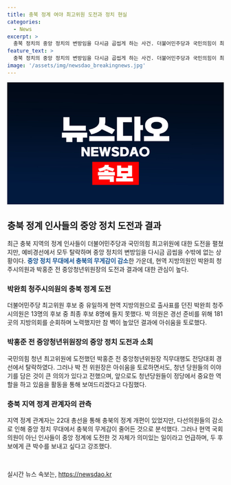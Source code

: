 ```yaml
---
title: 충북 정계 여야 최고위원 도전과 정치 현실
categories:
  - News
excerpt: >
  충북 정치의 중앙 정치의 변방임을 다시금 곱씹게 하는 사건. 더불어민주당과 국민의힘이 최고위원 도전에서 탈락하며 충북의 중앙 정치의 변방임을 강조. 현역 지방의원인 박완희 청주시의원과 박홍준 전 중앙청년위원장이 예비경선에서 탈락하며 충북의 정치적 무게감이 감소함을 보여줌. 지역 정계 관계자는 두 후보에게 큰 박수를 보내야 한다고 강조.
feature_text: >
  충북 정치의 중앙 정치의 변방임을 다시금 곱씹게 하는 사건. 더불어민주당과 국민의힘이 최고위원 도전에서 탈락하며 충북의 중앙 정치의 변방임을 강조. 현역 지방의원인 박완희 청주시의원과 박홍준 전 중앙청년위원장이 예비경선에서 탈락하며 충북의 정치적 무게감이 감소함을 보여줌. 지역 정계 관계자는 두 후보에게 큰 박수를 보내야 한다고 강조.
image: '/assets/img/newsdao_breakingnews.jpg'
---
```


<p><img src="/assets/img/newsdao_breakingnews.jpg" alt="cryptoinkorea 속보" /></p>

<h2 data-ke-size="size26">충북 정계 인사들의 중앙 정치 도전과 결과</h2>

<p data-ke-size="size16">최근 충북 지역의 정계 인사들이 더불어민주당과 국민의힘 최고위원에 대한 도전을 펼쳤지만, 예비경선에서 모두 탈락하며 중앙 정치의 변방임을 다시금 곱씹을 수밖에 없는 상황이다. <b><span style="color: #1a5490;">중앙 정치 무대에서 충북의 무게감이 감소</span></b>한 가운데, 현역 지방의원인 박완희 청주시의원과 박홍준 전 중앙청년위원장의 도전과 결과에 대한 관심이 높다.</p>

<h3>박완희 청주시의원의 충북 정계 도전</h3>

<p data-ke-size="size16">더불어민주당 최고위원 후보 중 유일하게 현역 지방의원으로 출사표를 던진 박완희 청주시의원은 13명의 후보 중 최종 후보 8명에 들지 못했다. 박 의원은 경선 준비를 위해 181곳의 지방의회를 순회하며 노력했지만 참 벽이 높았던 결과에 아쉬움을 토로했다.</p>

<h3>박홍준 전 중앙청년위원장의 중앙 정치 도전과 소회</h3>

<p data-ke-size="size16">국민의힘 청년 최고위원에 도전했던 박홍준 전 중앙청년위원장 직무대행도 전당대회 경선에서 탈락하였다. 그러나 박 전 위원장은 아쉬움을 토로하면서도, 청년 당원들의 이야기를 담은 것이 큰 의의가 있다고 전했으며, 앞으로도 청년당원들이 정당에서 중요한 역할을 하고 있음을 활동을 통해 보여드리겠다고 다짐했다.</p>

<h3>충북 지역 정계 관계자의 관측</h3>

<p data-ke-size="size16">지역 정계 관계자는 22대 총선을 통해 충북의 정계 개편이 있었지만, 다선의원들의 감소로 인해 중앙 정치 무대에서 충북의 무게감이 줄어든 것으로 분석했다. 그러나 현역 국회의원이 아닌 인사들이 중앙 정계에 도전한 것 자체가 의미있는 일이라고 언급하며, 두 후보에게 큰 박수를 보내고 싶다고 강조했다.</p>

<p data-ke-size="size16">&nbsp;</p>
실시간 뉴스 속보는, <a href="https://newsdao.kr" rel="dofollow">https://newsdao.kr</a>


